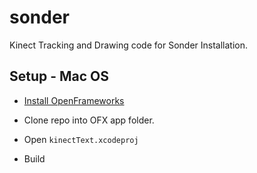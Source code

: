 # sonder
Kinect Tracking and Drawing code for Sonder Installation.

## Setup - Mac OS

* [Install OpenFrameworks](http://openframeworks.cc/download/)

* Clone repo into OFX app folder.

* Open `kinectText.xcodeproj`

* Build
